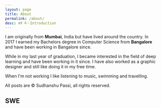 ```yaml
---
layout: page
title: About
permalink: /about/
desc: बारे मे・Introduction
---
```


I am originally from __Mumbai__, India but have lived around the country. In 2017 I earned my Bachelors degree in Computer Science from __Bangalore__ and have been working in Bangalore since.

While in my last year of graduation, I became interested in the field of deep learning and have been working in it since. I have also worked as a graphic designer and still like doing it in my free time.

When I'm not working I like listening to music, swimming and travelling.

All posts are &copy; Sudhanshu Passi, all rights reserved.
## SWE